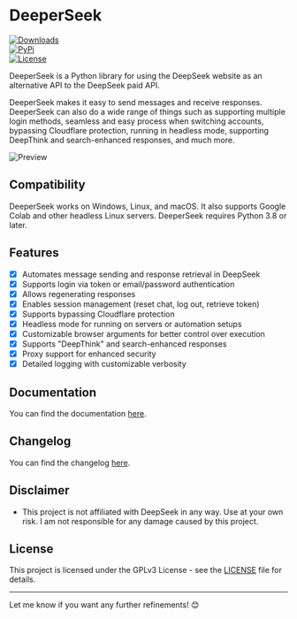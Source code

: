 # DeeperSeek  
[![Downloads](https://static.pepy.tech/badge/deeperseek)](https://pepy.tech/project/deeperseek)  
[![PyPi](https://img.shields.io/pypi/v/DeeperSeek.svg)](https://pypi.python.org/pypi/DeeperSeek)  
[![License](https://img.shields.io/github/license/Sxvxgee/DeeperSeek.svg?color=green)](https://github.com/Sxvxgee/DeeperSeek/blob/main/LICENSE)  

DeeperSeek is a Python library for using the DeepSeek website as an alternative API to the DeepSeek paid API.

DeeperSeek makes it easy to send messages and receive responses. DeeperSeek can also do a wide range of things such as supporting multiple login methods, seamless and easy process when switching accounts, bypassing Cloudflare protection, running in headless mode, supporting DeepThink and search-enhanced responses, and much more.

![Preview](https://raw.githubusercontent.com/Sxvxgee/DeeperSeek/main/docs/assets/preview.png)  

## Compatibility  

DeeperSeek works on Windows, Linux, and macOS. It also supports Google Colab and other headless Linux servers. DeeperSeek requires Python 3.8 or later.

## Features  

-   [x] Automates message sending and response retrieval in DeepSeek
-   [x] Supports login via token or email/password authentication
-   [x] Allows regenerating responses
-   [x] Enables session management (reset chat, log out, retrieve token)
-   [x] Supports bypassing Cloudflare protection
-   [x] Headless mode for running on servers or automation setups
-   [x] Customizable browser arguments for better control over execution
-   [x] Supports "DeepThink" and search-enhanced responses
-   [x] Proxy support for enhanced security
-   [x] Detailed logging with customizable verbosity

## Documentation  

You can find the documentation [here](https://github.com/Sxvxgee/DeeperSeek/blob/main/docs/README.md).  

## Changelog  

You can find the changelog [here](https://github.com/Sxvxgee/DeeperSeek/blob/main/CHANGELOG.md).  

## Disclaimer  

- This project is not affiliated with DeepSeek in any way. Use at your own risk. I am not responsible for any damage caused by this project.  

## License  

This project is licensed under the GPLv3 License - see the [LICENSE](LICENSE) file for details.  

---

Let me know if you want any further refinements! 😊